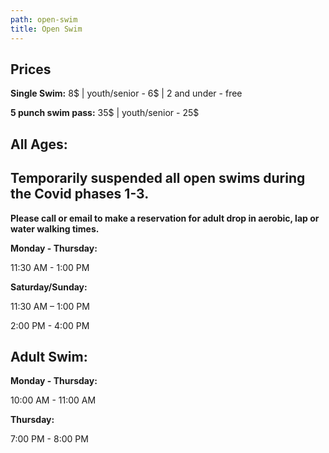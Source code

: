 ```yaml
---
path: open-swim
title: Open Swim
---
```

## Prices

**Single Swim:** 8$ | youth/senior - 6$ | 2 and under - free

**5 punch swim pass:** 35$ | youth/senior - 25$

## All Ages:

## **Temporarily suspended all open swims during the Covid phases 1-3.**  

**Please call or email to make a reservation for adult drop in aerobic, lap or water walking times.**  

**Monday - Thursday:** 

11:30 AM - 1:00 PM

**Saturday/Sunday:**

11:30 AM – 1:00 PM

2:00 PM - 4:00 PM

## Adult Swim:

**Monday - Thursday:**

10:00 AM - 11:00 AM

**Thursday:** 

7:00 PM - 8:00 PM
